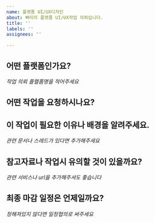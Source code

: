 ```yaml
---
name: 플랫폼 UI/UX디자인
about: 빠띠의 플랫폼 UI/UX작업 의뢰입니다.
title: ''
labels: ''
assignees: ''

---
```


## 어떤 플랫폼인가요?
*작업 의뢰 플랠폼명을 적어주세요*


## 어떤 작업을 요청하시나요?





## 이 작업이 필요한 이유나 배경을 알려주세요.
*관련 문서나 스레드가 있다면 추가해주세요*





## 참고자료나 작업시 유의할 것이 있을까요?
*관련 서비스나 url을 추가해주셔도 좋습니다*





## 최종 마감 일정은 언제일까요?
*정해져있지 않다면 일정협의로 써주세요*
